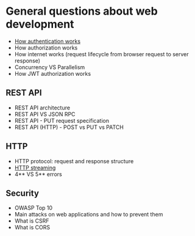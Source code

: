 # General questions about web development 

- [How authentication works](https://github.com/glaphire/interview_questions_and_answers/blob/main/src/general_questions/answers/how_authentication_works.md)
- How authorization works
- How internet works (request lifecycle from browser request to server response)
- Concurrency VS Parallelism
- How JWT authorization works

## REST API
- REST API architecture
- REST API VS JSON RPC
- REST API - PUT request specification
- REST API (HTTP) - POST vs PUT vs PATCH

## HTTP
- HTTP protocol: request and response structure
- [HTTP streaming](https://github.com/glaphire/interview_questions_and_answers/blob/main/src/general_questions/answers/http_streaming.md)
- 4** VS 5** errors 

## Security
- OWASP Top 10
- Main attacks on web applications and how to prevent them
- What is CSRF
- What is CORS